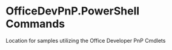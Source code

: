 # OfficeDevPnP.PowerShell Commands #

Location for samples utilizing the Office Developer PnP Cmdlets